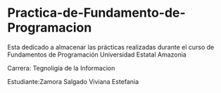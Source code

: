 # Practica-de-Fundamento-de-Programacion
Esta dedicado a almacenar las prácticas realizadas durante el curso de Fundamentos de Programación
Universidad Estatal Amazonia

Carrera: Tegnoligía de la Informacion

Estudiante:Zamora Salgado Viviana Estefania
